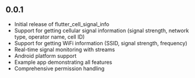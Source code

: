 ## 0.0.1

* Initial release of flutter_cell_signal_info
* Support for getting cellular signal information (signal strength, network type, operator name, cell ID)
* Support for getting WiFi information (SSID, signal strength, frequency)
* Real-time signal monitoring with streams
* Android platform support
* Example app demonstrating all features
* Comprehensive permission handling
